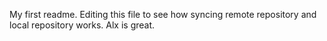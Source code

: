 My first readme.
Editing this file to see how syncing remote repository and local repository works.
Alx is great.
